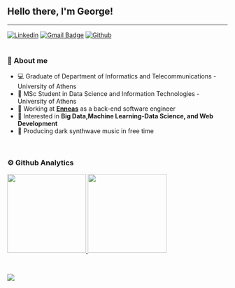 ## Hello there, I'm George!
---
[![Linkedin](https://img.shields.io/badge/-LinkedIn-blue?style=flat&logo=Linkedin&logoColor=white)](https://www.linkedin.com/in/giorgosrouv/)
[![Gmail Badge](https://img.shields.io/badge/-Gmail-c14438?style=flat-square&logo=Gmail&logoColor=white&link=mailto:giorgosrouvv@gmail.com)](mailto:giorgosrouvv@gmail.com)
[![Github](https://img.shields.io/badge/-Github-000?style=flat&logo=Github&logoColor=white)](https://github.com/GeoRouv)
<br><br>
### 🧐 **About me**
- 💻 Graduate of Department of Informatics and Telecommunications - University of Athens
- 💾 MSc Student in Data Science and Information Technologies - University of Athens
- 💼 Working at **[Enneas](https://enneas.gr/)** as a back-end software engineer
- 💭 Interested in  **Big Data,Machine Learning-Data Science, and Web Development**
- 👾 Producing dark synthwave music in free time

<br>

### ⚙️ Github Analytics

<p align="left">
<a href="https://github.com/GeoRouv">
  <img height="180em" src="https://github-readme-stats.vercel.app/api/top-langs/?username=GeoRouv&layout=compact&theme=tokyonight&hide=makefile&langs_count=8"/>
  <img height="180em" src="https://github-readme-stats.vercel.app/api?username=GeoRouv&count_private=true&theme=tokyonight&show_icons=true&hide=issues,contribs"/>
</a>
</p>

<br>



![](https://komarev.com/ghpvc/?username=GeoRouv&label=Profile+Views)
